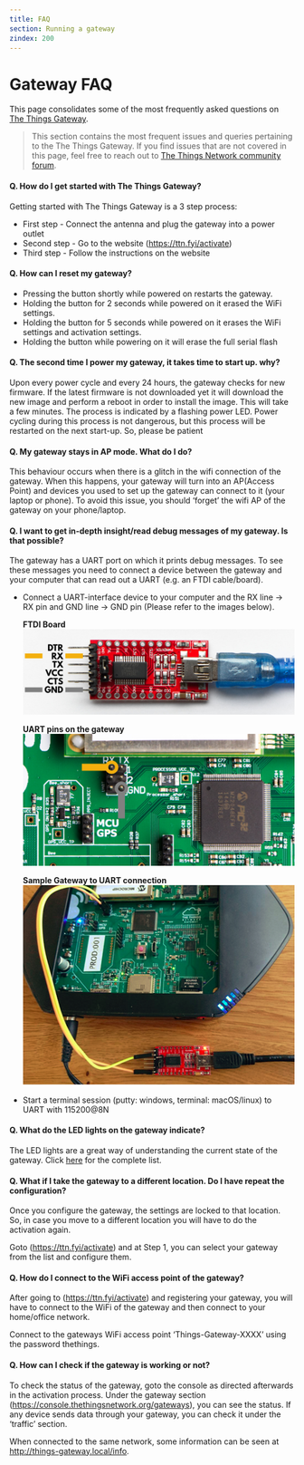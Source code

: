 ```yaml
---
title: FAQ
section: Running a gateway
zindex: 200
---
```


# Gateway FAQ

This page consolidates some of the most frequently asked questions on [The Things Gateway](../gateway/index.md).

> This section contains the most frequent issues and queries pertaining to the The Things Gateway. If you find issues that are not covered in this page, feel free to reach out to [The Things Network community forum](https://www.thethingsnetwork.org/forum).

#### Q. How do I get started with The Things Gateway?

Getting started with The Things Gateway is a 3 step process:

- First step - Connect the antenna and plug the gateway into a power outlet
- Second step - Go to the website (https://ttn.fyi/activate)
- Third step - Follow the instructions on the website


#### Q. How can I reset my gateway?

- Pressing the button shortly while powered on restarts the gateway.
- Holding the button for 2 seconds while powered on it erased the WiFi settings.
- Holding the button for 5 seconds while powered on it erases the WiFi settings and activation settings.
- Holding the button while powering on it will erase the full serial flash

#### Q. The second time I power my gateway, it takes time to start up. why?

Upon every power cycle and every 24 hours, the gateway checks for new firmware. If the latest firmware is not downloaded yet it will download the new image and perform a reboot in order to install the image. This will take a few minutes. The process is indicated by a flashing power LED. Power cycling during this process is not dangerous, but this process will be restarted on the next start-up. So, please be patient

#### Q. My gateway stays in AP mode. What do I do?

This behaviour occurs when there is a glitch in the wifi connection of the gateway. When this happens, your gateway will turn into an AP(Access Point) and devices you used to set up the gateway can connect to it (your laptop or phone). To avoid this issue, you should ‘forget’ the wifi AP of the gateway on your phone/laptop.

#### Q. I want to get in-depth insight/read debug messages of my gateway. Is that possible?
The gateway has a UART port on which it prints debug messages. To see these messages you need to connect a device between the gateway and your computer that can read out a UART (e.g. an FTDI cable/board).

- Connect a UART-interface device to your computer and the RX line -> RX pin and GND line -> GND pin (Please refer to the images below).

    **FTDI Board**
    ![FTDI Board](ftdi.jpg)

    **UART pins on the gateway**
    ![gtw-uart](gtw-uart.jpg)

    **Sample Gateway to UART connection**
    ![FTDI Board](sampleconn.png)


- Start a terminal session (putty: windows, terminal: macOS/linux) to UART with 115200@8N

#### Q. What do the LED lights on the gateway indicate?

The LED lights are a great way of understanding the current state of the gateway. Click [here](ledstatus.md) for the complete list.


#### Q. What if I take the gateway to a different location. Do I have repeat the configuration?

Once you configure the gateway, the settings are locked to that location. So, in case you move to a different location you will have to do the activation again. 

Goto  (https://ttn.fyi/activate) and at Step 1, you can select your gateway from the list and configure them.

#### Q. How do I connect to the WiFi access point of the gateway?

After going to  (https://ttn.fyi/activate) and registering your gateway, you will have to connect to the WiFi of the gateway and then connect to your home/office network. 

Connect to the gateways WiFi access point ‘Things-Gateway-XXXX’ using the password thethings.

#### Q. How can I check if the gateway is working or not?

To check the status of the gateway, goto the console as directed afterwards in the activation process. Under the gateway section (https://console.thethingsnetwork.org/gateways), you can see the status. If any device sends data through your gateway, you can check it under the ‘traffic’ section.

When connected to the same network, some information can be seen at http://things-gateway.local/info.